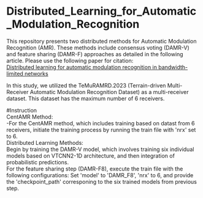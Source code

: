 # Distributed_Learning_for_Automatic_Modulation_Recognition

This repository presents two distributed methods for Automatic Modulation Recognition (AMR). These methods include consensus voting (DAMR-V) and feature sharing (DAMR-F) approaches as detailed in the following article. Please use the following paper for citation:  
[Distributed learning for automatic modulation recognition in bandwidth-limited networks]()

In this study, we utilized the TeMuRAMRD.2023 (Terrain-driven Multi-Receiver Automatic Modulation Recognition Dataset) as a multi-receiver dataset. This dataset has the maximum number of 6 receivers.

#Instruction  
CentAMR Method:  
-For the CentAMR method, which includes training based on datast from 6 receivers, initiate the training process by running the train file with 'nrx' set to 6.  
Distributed Learning Methods:   
Begin by training the DAMR-V model, which involves training six individual models based on VTCNN2-1D architecture, and then integration of probabilistic predictions.  
For the feature sharing step (DAMR-F8), execute the train file with the following configurations:
Set 'model' to 'DAMR_F8', 'nrx' to 6, and provide the 'checkpoint_path' corresponing to the six trained models from previous step.

